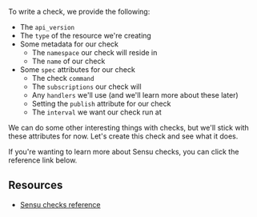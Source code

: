 To write a check, we provide the following:

* The `api_version`
* The `type` of the resource we're creating
* Some metadata for our check 
  * The `namespace` our check will reside in
  * The `name` of our check
* Some `spec` attributes for our check
  * The check `command`
  * The `subscriptions` our check will 
  * Any `handlers` we'll use (and we'll learn more about these later)
  * Setting the `publish` attribute for our check
  * The `interval` we want our check run at

We can do some other interesting things with checks, but we'll stick with these attributes for now. Let's create this check and see what it does.

If you're wanting to learn more about Sensu checks, you can click the reference link below.
  
## Resources

* [Sensu checks reference][1]

<!--LINKS-->
[1]: https://docs.sensu.io/sensu-go/latest/reference/checks/